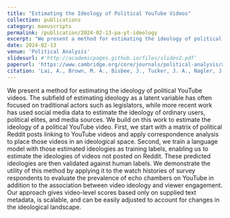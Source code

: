 ```yaml
---
title: "Estimating the Ideology of Political YouTube Videos"
collection: publications
category: manuscripts
permalink: /publication/2024-02-13-pa-yt-ideology
excerpt: "We present a method for estimating the ideology of political YouTube videos. The subfield of estimating ideology as a latent variable..."
date: 2024-02-13
venue: 'Political Analysis'
slidesurl: #'http://academicpages.github.io/files/slides2.pdf'
paperurl: 'https://www.cambridge.org/core/journals/political-analysis/article/estimating-the-ideology-of-political-youtube-videos/BE9735E49B2DF8E5F3720B78A47015EC'
citation: 'Lai, A., Brown, M. A., Bisbee, J., Tucker, J. A., Nagler, J., & Bonneau, R. (2024). Estimating the Ideology of Political YouTube Videos. Political Analysis, 1–16. doi:10.1017/pan.2023.42'
---
```


We present a method for estimating the ideology of political YouTube videos. The subfield of estimating ideology as a latent variable has often focused on traditional actors such as legislators, while more recent work has used social media data to estimate the ideology of ordinary users, political elites, and media sources. We build on this work to estimate the ideology of a political YouTube video. First, we start with a matrix of political Reddit posts linking to YouTube videos and apply correspondence analysis to place those videos in an ideological space. Second, we train a language model with those estimated ideologies as training labels, enabling us to estimate the ideologies of videos not posted on Reddit. These predicted ideologies are then validated against human labels. We demonstrate the utility of this method by applying it to the watch histories of survey respondents to evaluate the prevalence of echo chambers on YouTube in addition to the association between video ideology and viewer engagement. Our approach gives video-level scores based only on supplied text metadata, is scalable, and can be easily adjusted to account for changes in the ideological landscape.